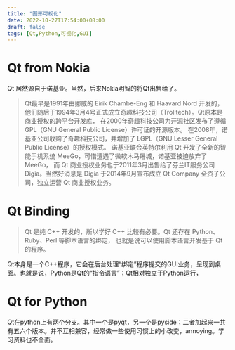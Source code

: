 ```yaml
---
title: "图形可视化"
date: 2022-10-27T17:54:00+08:00
draft: false
tags: [Qt,Python,可视化,GUI]
---
```


# Qt from Nokia

Qt 居然源自于诺基亚。当然，后来Nokia明智的将Qt出售给了。

> Qt最早是1991年由挪威的 Eirik Chambe-Eng 和 Haavard Nord 开发的， 他们随后于1994年3月4号正式成立奇趣科技公司（Trolltech）。Qt原本是商业授权的跨平台开发库， 在2000年奇趣科技公司为开源社区发布了遵循 GPL（GNU General Public License）许可证的开源版本。 在2008年，诺基亚公司收购了奇趣科技公司，并增加了 LGPL（GNU Lesser General Public License）的授权模式。 诺基亚联合英特尔利用 Qt 开发了全新的智能手机系统 MeeGo，可惜遭遇了微软木马屠城，诺基亚被迫放弃了 MeeGo， 而 Qt 商业授权业务也于2011年3月出售给了芬兰IT服务公司 Digia。当然好消息是 Digia 于2014年9月宣布成立 Qt Company 全资子公司，独立运营 Qt 商业授权业务。

# Qt Binding

> Qt 是纯 C++ 开发的，所以学好 C++ 比较有必要。Qt 还存在 Python、Ruby、Perl 等脚本语言的绑定， 也就是说可以使用脚本语言开发基于 Qt 的程序。

Qt本身是一个C++程序，它会在后台处理“绑定”程序提交的GUI业务，呈现到桌面。也就是说，Python是Qt的“指令语言”；Qt相对独立于Python运行，

# Qt for Python

Qt在python上有两个分支。其中一个是pyqt，另一个是pyside；二者加起来一共有五六个版本。并不互相兼容，经常做一些使用习惯上的小改变，annoying。学习资料也不全面。
